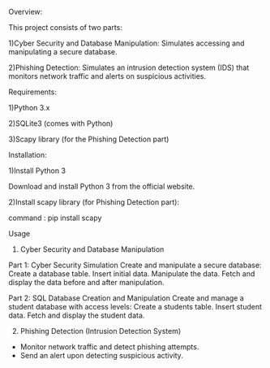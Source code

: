 Overview:

This project consists of two parts:

1)Cyber Security and Database Manipulation: Simulates accessing and manipulating a secure database.

2)Phishing Detection: Simulates an intrusion detection system (IDS) that monitors network traffic and alerts on suspicious activities.

Requirements:

1)Python 3.x

2)SQLite3 (comes with Python)

3)Scapy library (for the Phishing Detection part)

Installation:

1)Install Python 3

Download and install Python 3 from the official website.


2)Install scapy library (for Phishing Detection part):

command : pip install scapy


Usage

1. Cyber Security and Database Manipulation
   
Part 1: Cyber Security Simulation
Create and manipulate a secure database:
Create a database table.
Insert initial data.
Manipulate the data.
Fetch and display the data before and after manipulation.

Part 2: SQL Database Creation and Manipulation
Create and manage a student database with access levels:
Create a students table.
Insert student data.
Fetch and display the student data.

2. Phishing Detection (Intrusion Detection System)

* Monitor network traffic and detect phishing attempts.
* Send an alert upon detecting suspicious activity.
